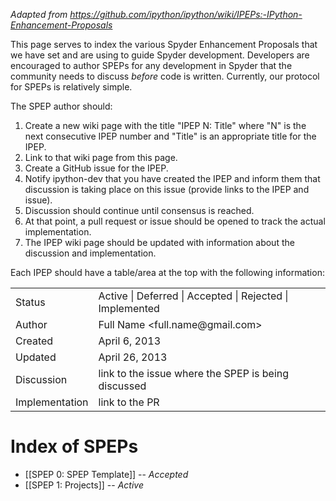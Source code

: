 *Adapted from https://github.com/ipython/ipython/wiki/IPEPs:-IPython-Enhancement-Proposals*

This page serves to index the various Spyder Enhancement Proposals that we have set and are using to guide Spyder development.  Developers are encouraged to author SPEPs for any development in Spyder that the community needs to discuss *before* code is written.  Currently, our protocol for SPEPs is relatively simple.

The SPEP author should:

1. Create a new wiki page with the title "IPEP N: Title" where "N" is the next consecutive IPEP number and "Title" is an appropriate title for the IPEP.
2. Link to that wiki page from this page.
3. Create a GitHub issue for the IPEP.
3. Notify ipython-dev that you have created the IPEP and inform them that discussion is taking place
   on this issue (provide links to the IPEP and issue).
5. Discussion should continue until consensus is reached.
6. At that point, a pull request or issue should be opened to track the actual implementation.
7. The IPEP wiki page should be updated with information about the discussion and implementation.

Each IPEP should have a table/area at the top with the following information:

<table>
<tr><td> Status </td><td> Active | Deferred | Accepted | Rejected | Implemented </td></tr>
<tr><td> Author </td><td> Full Name &lt;full.name@gmail.com&gt;</td></tr>
<tr><td> Created </td><td> April 6, 2013</td></tr>
<tr><td> Updated </td><td> April 26, 2013</td></tr>
<tr><td> Discussion </td><td> link to the issue where the SPEP is being discussed </td></tr>
<tr><td> Implementation </td><td> link to the PR </td></tr>
</table>

# Index of SPEPs

* [[SPEP 0: SPEP Template]] -- *Accepted*
* [[SPEP 1: Projects]] -- *Active*
